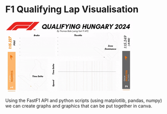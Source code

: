 # F1 Qualifying Lap Visualisation

![Animated graphic](media/TELEMETRY_ANALYSIS.gif)

Using the FastF1 API and python scripts (using matplotlib, pandas, numpy) we can create graphs and graphics that can be put together in canva.
